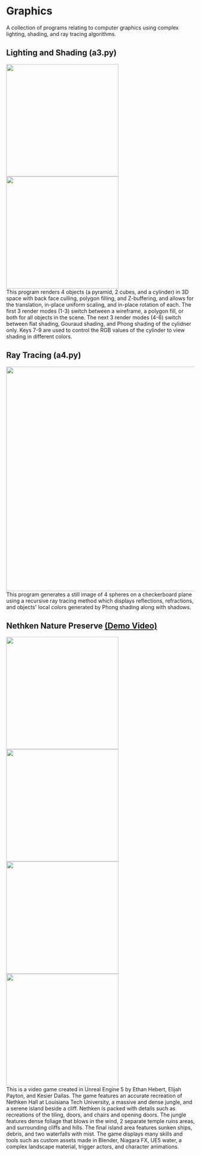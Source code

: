<h1> Graphics </h1>
A collection of programs relating to computer graphics using complex lighting, shading, and ray tracing algorithms.
<h2> Lighting and Shading (a3.py) </h2>
<div>
<img src="https://user-images.githubusercontent.com/80844614/222557523-e57a7c3d-c699-4bc9-8f6f-75b44b34b29a.png"  width="300">
<img src="https://user-images.githubusercontent.com/80844614/222558360-012991e2-988d-4661-b64e-7cd7a03c7d23.png"  width="300">
</div>
This program renders 4 objects (a pyramid, 2 cubes, and a cylinder) in 3D space with back face culling, polygon filling, 
and Z-buffering, and allows for the translation, in-place uniform scaling, and in-place rotation of each.
The first 3 render modes (1-3) switch between a wireframe, a polygon fill, or both for all objects in the scene.
The next 3 render modes (4-6) switch between flat shading, Gouraud shading, and Phong shading of the cylidner only.
Keys 7-9 are used to control the RGB values of the cylinder to view shading in different colors.
<h2> Ray Tracing (a4.py) </h2>
<div>
<img src="https://user-images.githubusercontent.com/80844614/222561022-aba17c17-c43e-4e3c-bcf3-1a42adec8f9a.png"  width="600">
</div>
This program generates a still image of 4 spheres on a checkerboard plane using
a recursive ray tracing method which displays reflections, refractions, and objects' local
colors generated by Phong shading along with shadows.
<h2> Nethken Nature Preserve <a href="https://youtu.be/WDzdR6mz8to">(Demo Video)</a> </h2>
<div>
<img src="https://user-images.githubusercontent.com/80844614/222564870-2d6d7563-9da7-4bef-a28b-6c354ac5fa93.png"  width="300">
<img src="https://user-images.githubusercontent.com/80844614/222565473-bfef0b26-8cf0-436f-b080-0d22fb4106c3.png"  width="300">
</div>
<div>
<img src="https://user-images.githubusercontent.com/80844614/222567470-04399d1d-a4c2-45a3-98ac-20ec0c50cda7.png"  width="300">
<img src="https://user-images.githubusercontent.com/80844614/222566750-aad044a1-acd7-485c-969a-d6a292092707.png"  width="300">
</div>
This is a video game created in Unreal Engine 5 by Ethan Hebert, Elijah Payton, and Kesier Dallas. The game features an accurate recreation of Nethken Hall at Louisiana Tech University, a massive and dense jungle, and a serene island beside a cliff. Nethken is packed with details such as recreations of the tiling, doors, and chairs and opening doors. The jungle features dense foliage that blows in the wind, 2 separate temple ruins areas, and surrounding cliffs and hills. The final island area features sunken ships, debris, and two waterfalls with mist. The game displays many skills and tools such as custom assets made in Blender, Niagara FX, UE5 water, a complex landscape material, trigger actors, and character animations.
